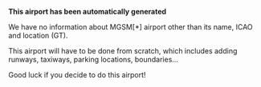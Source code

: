 **This airport has been automatically generated**

We have no information about MGSM[*] airport other than its name, ICAO and location (GT).

This airport will have to be done from scratch, which includes adding runways, taxiways, parking locations, boundaries...

Good luck if you decide to do this airport!